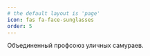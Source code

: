 ```yaml
---
# the default layout is 'page'
icon: fas fa-face-sunglasses
order: 5
---
```


Объединенный профсоюз уличных самураев.
